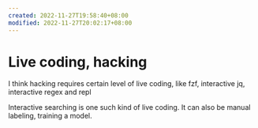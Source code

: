 ```yaml
---
created: 2022-11-27T19:58:40+08:00
modified: 2022-11-27T20:02:17+08:00
---
```


# Live coding, hacking

I think hacking requires certain level of live coding, like fzf, interactive jq, interactive regex and repl

Interactive searching is one such kind of live coding. It can also be manual labeling, training a model.
